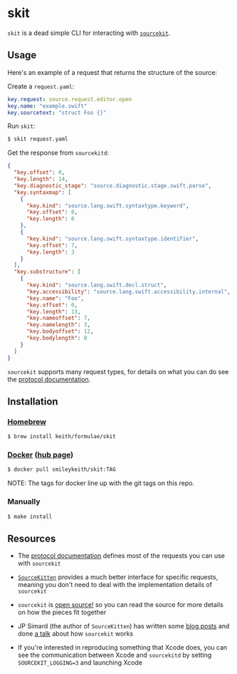 # skit

`skit` is a dead simple CLI for interacting with
[`sourcekit`][sourcekit].

## Usage

Here's an example of a request that returns the structure of the source:

Create a `request.yaml`:

```yaml
key.request: source.request.editor.open
key.name: "example.swift"
key.sourcetext: "struct Foo {}"
```

Run `skit`:

```sh
$ skit request.yaml
```

Get the response from `sourcekitd`:

```json
{
  "key.offset": 0,
  "key.length": 14,
  "key.diagnostic_stage": "source.diagnostic.stage.swift.parse",
  "key.syntaxmap": [
    {
      "key.kind": "source.lang.swift.syntaxtype.keyword",
      "key.offset": 0,
      "key.length": 6
    },
    {
      "key.kind": "source.lang.swift.syntaxtype.identifier",
      "key.offset": 7,
      "key.length": 3
    }
  ],
  "key.substructure": [
    {
      "key.kind": "source.lang.swift.decl.struct",
      "key.accessibility": "source.lang.swift.accessibility.internal",
      "key.name": "Foo",
      "key.offset": 0,
      "key.length": 13,
      "key.nameoffset": 7,
      "key.namelength": 3,
      "key.bodyoffset": 12,
      "key.bodylength": 0
    }
  ]
}
```

`sourcekit` supports many request types, for details on what you can do
see the [protocol documentation][protocol].

## Installation

### [Homebrew](https://brew.sh/)

```sh
$ brew install keith/formulae/skit
```

### [Docker](https://www.docker.com/) ([hub page][hub])

```sh
$ docker pull smileykeith/skit:TAG
```

NOTE: The tags for docker line up with the git tags on this repo.

### Manually

```sh
$ make install
```

## Resources

- The [protocol documentation][protocol] defines most of the requests
  you can use with `sourcekit`

- [`SourceKitten`](https://github.com/jpsim/SourceKitten/) provides a
  much better interface for specific requests, meaning you don't need to
  deal with the implementation details of `sourcekit`

- `sourcekit` is [open source!][sourcekit] so you can read the source
  for more details on how the pieces fit together

- JP Simard (the author of `SourceKitten`) has written some [blog
  posts](http://www.jpsim.com/uncovering-sourcekit/) and done [a
  talk](https://news.realm.io/news/appbuilders-jp-simard-sourcekit/)
  about how `sourcekit` works

- If you're interested in reproducing something that Xcode does, you can
  see the communication between Xcode and `sourcekitd` by setting
  `SOURCEKIT_LOGGING=3` and launching Xcode

[hub]: https://hub.docker.com/r/smileykeith/skit/
[protocol]: https://github.com/apple/swift/blob/master/tools/SourceKit/docs/Protocol.md
[sourcekit]: https://github.com/apple/swift/tree/master/tools/SourceKit
